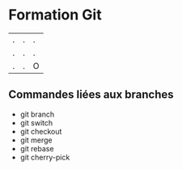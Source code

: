 # Formation Git

| | | |
|-|-|-|
|.|.|.|
|.|.|.|
|.|.|O|

## Commandes liées aux branches

* git branch
* git switch
* git checkout
* git merge
* git rebase
* git cherry-pick
